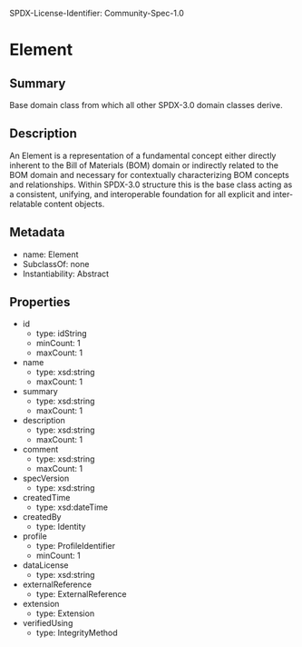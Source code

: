 SPDX-License-Identifier: Community-Spec-1.0

# Element

## Summary

Base domain class from which all other SPDX-3.0 domain classes derive.

## Description

An Element is a representation of a fundamental concept either directly inherent
to the Bill of Materials (BOM) domain or indirectly related to the BOM domain
and necessary for contextually characterizing BOM concepts and relationships.
Within SPDX-3.0 structure this is the base class acting as a consistent,
unifying, and interoperable foundation for all explicit
and inter-relatable content objects.

## Metadata

- name: Element
- SubclassOf: none
- Instantiability: Abstract

## Properties

- id
  - type: idString
  - minCount: 1
  - maxCount: 1
- name
  - type: xsd:string
  - maxCount: 1
- summary
  - type: xsd:string
  - maxCount: 1
- description
  - type: xsd:string
  - maxCount: 1
- comment
  - type: xsd:string
  - maxCount: 1
- specVersion
  - type: xsd:string
- createdTime
  - type: xsd:dateTime
- createdBy
  - type: Identity
- profile
  - type: ProfileIdentifier
  - minCount: 1
- dataLicense
  - type: xsd:string
- externalReference
  - type: ExternalReference
- extension
  - type: Extension
- verifiedUsing
  - type: IntegrityMethod

